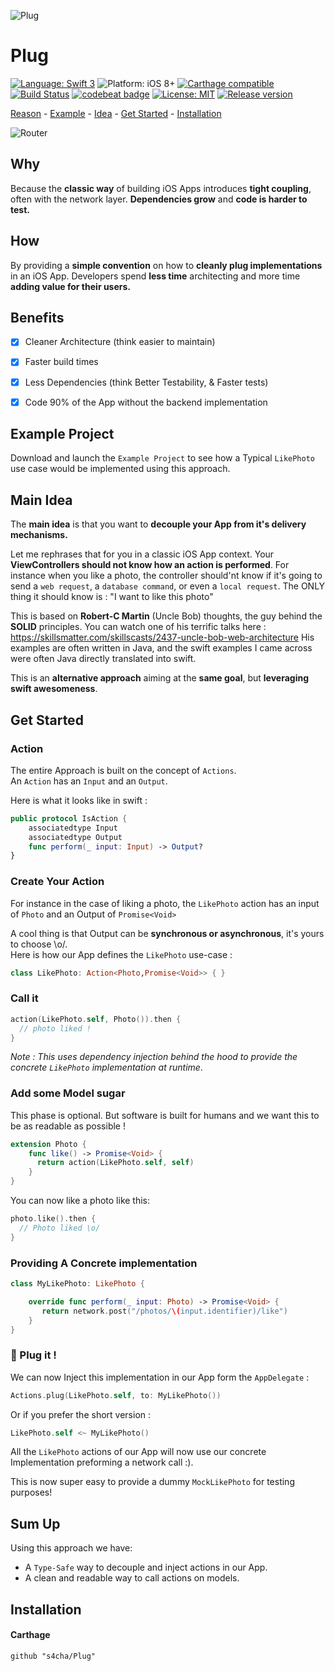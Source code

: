 ![Plug](https://raw.githubusercontent.com/s4cha/Plug/master/banner.png)

# Plug

[![Language: Swift 3](https://img.shields.io/badge/language-swift3-f48041.svg?style=flat)](https://developer.apple.com/swift)
![Platform: iOS 8+](https://img.shields.io/badge/platform-iOS%208%2B-blue.svg?style=flat)
[![Carthage compatible](https://img.shields.io/badge/Carthage-compatible-4BC51D.svg?style=flat)](https://github.com/Carthage/Carthage)
[![Build Status](https://www.bitrise.io/app/c6d3096518e622f3.svg?token=7QmnkUstRGnMqQ-8eT_h3w)](https://www.bitrise.io/app/c6d3096518e622f3)
[![codebeat badge](https://codebeat.co/badges/5d4c8283-3b5e-431e-a811-c43ae4f75374)](https://codebeat.co/projects/github-com-s4cha-plug-master)
[![License: MIT](http://img.shields.io/badge/license-MIT-lightgrey.svg?style=flat)](https://github.com/freshOS/Arrow/blob/master/LICENSE)
[![Release version](https://img.shields.io/badge/release-0.1-blue.svg)]()

[Reason](#why) - [Example](#example-project) -  [Idea](#main-idea) - [Get Started](#get-started) - [Installation](#installation)

![Router](https://raw.githubusercontent.com/s4cha/Plug/master/PlugInfographics.png)

## Why
Because the **classic way** of building iOS Apps introduces **tight coupling**, often with the network layer. **Dependencies grow** and **code is harder to test.**

## How
By providing a **simple convention** on how to **cleanly plug implementations** in an iOS App. Developers spend **less time** architecting and more time **adding value for their users.**


## Benefits
- [x] Cleaner Architecture (think easier to maintain)
- [x] Faster build times
- [x] Less Dependencies (think Better Testability, & Faster tests)
- [x] Code 90% of the App without the backend implementation


## Example Project
Download and launch the `Example Project` to see how a Typical `LikePhoto` use case would be implemented using this approach.


## Main Idea
The **main idea** is that you want to **decouple your App from it's delivery mechanisms.**

Let me rephrases that for you in a classic iOS App context.
Your **ViewControllers should not know how an action is performed**. For instance when you like a photo, the controller should'nt know if it's going to send a `web request`, a `database command`, or even a `local request`.
The ONLY thing it should know is : "I want to like this photo"

This is based on **Robert-C Martin** (Uncle Bob) thoughts, the guy behind the **SOLID** principles. You can watch one of his terrific talks here :
https://skillsmatter.com/skillscasts/2437-uncle-bob-web-architecture
His examples are often written in Java, and the swift examples I came across were often Java directly translated into swift.

This is an **alternative approach** aiming at the **same goal**, but **leveraging swift awesomeness**.



## Get Started

### Action
The entire Approach is built on the concept of `Actions`.  
An `Action` has an `Input` and an `Output`.

Here is what it looks like in swift :
```swift
public protocol IsAction {
    associatedtype Input
    associatedtype Output
    func perform(_ input: Input) -> Output?
}
```

### Create Your Action

For instance in the case of liking a photo, the `LikePhoto` action has an input of `Photo` and an Output of `Promise<Void>`

A cool thing is that Output can be **synchronous or asynchronous**, it's yours to choose \o/.  
Here is how our App defines the `LikePhoto` use-case :
```swift
class LikePhoto: Action<Photo,Promise<Void>> { }
```

### Call it
```swift
action(LikePhoto.self, Photo()).then {
  // photo liked !
}
```
*Note : This uses dependency injection behind the hood to provide the concrete `LikePhoto` implementation at runtime*.

### Add some Model sugar
This phase is optional. But software is built for humans and we want this to be as readable as possible !

```swift
extension Photo {
    func like() -> Promise<Void> {
      return action(LikePhoto.self, self)
    }
}
```
You can now like a photo like this:
```swift
photo.like().then {
  // Photo liked \o/
}
```

### Providing A Concrete implementation
```swift
class MyLikePhoto: LikePhoto {

    override func perform(_ input: Photo) -> Promise<Void> {
       return network.post("/photos/\(input.identifier)/like")
    }
}

```

### 🔌 Plug it !
We can now Inject this implementation in our App form the `AppDelegate` :
```swift        
Actions.plug(LikePhoto.self, to: MyLikePhoto())
```
Or if you prefer the short version :
```swift        
LikePhoto.self <~ MyLikePhoto()
```
All the `LikePhoto` actions of our App will now use our concrete Implementation preforming a network call :).

This is now super easy to provide a dummy `MockLikePhoto` for testing purposes!



## Sum Up
Using this approach we have:

- A `Type-Safe` way to decouple and inject actions in our App.
- A clean and readable way to call actions on models.


## Installation
#### Carthage
```
github "s4cha/Plug"
```
